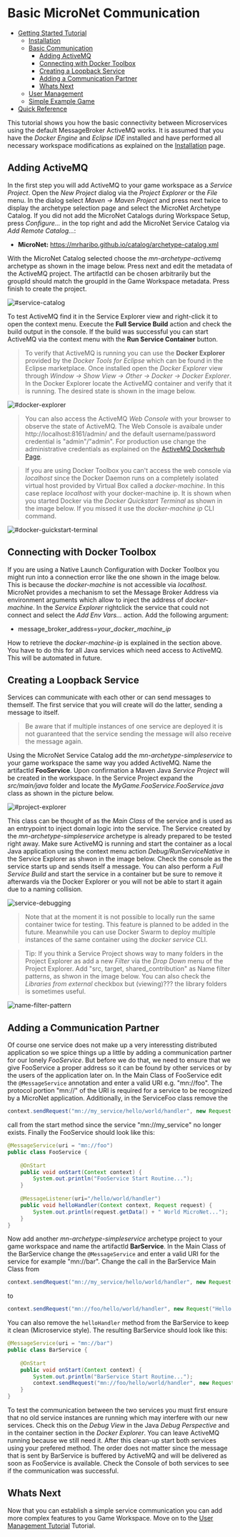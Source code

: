 # Basic MicroNet Communication

- [Getting Started Tutorial](../index.md)
  - [Installation](../gettingstarted/index.md)
  - [Basic Communication](../communicationtutorial/index.md)
    - [Adding ActiveMQ](#adding-activemq)
    - [Connecting with Docker Toolbox](#connecting-with-docker-toolbox)
    - [Creating a Loopback Service](#creating-a-loopback-service)
    - [Adding a Communication Partner](#adding-a-communication-partner)
    - [Whats Next](#whats-next)
  - [User Management](../usermanagement/index.md)
  - [Simple Example Game](../tutorial/index.md)
- [Quick Reference](../quickreference/index.md)

This tutorial shows you how the basic connectivity between Microservices using the default MessageBroker ActiveMQ works. It is assumed that you have the *Docker Engine* and *Eclipse IDE* installed and have performed all necessary workspace modifications as explained on the [Installation](../gettingstarted/index.md) page.

## Adding ActiveMQ

In the first step you will add ActiveMQ to your game workspace as a *Service Project*. Open the *New Project* dialog via the *Project Explorer* or the *File* menu. In the dialog select *Maven -> Maven Project* and press next twice to display the archetype selection page and select the MicroNet Archetype Catalog. If you did not add the MicroNet Catalogs during Workspace Setup, press *Configure...* in the top right and add the MicroNet Service Catalog via *Add Remote Catalog...*:

- **MicroNet:** https://mrharibo.github.io/catalog/archetype-catalog.xml

With the MicroNet Catalog selected choose the *mn-archetype-activemq* archetype as shown in the image below. Press next and edit the metadata of the ActiveMQ project. The artifactId can be chosen arbitrarily but the groupId should match the groupId in the Game Workspace metadata. Press finish to create the project.

![#service-catalog](ServiceCatalog.PNG "MicroNet Service Catalog")

To test ActiveMQ find it in the Service Explorer view and right-click it to open the context menu. Execute the **Full Service Build** action and check the build output in the console. If the build was successful you can start ActiveMQ via the context menu with the **Run Service Container** button.

> To verify that ActiveMQ is running you can use the **Docker Explorer** provided by the *Docker Tools for Eclipse* which can be found in the Eclipse marketplace. Once installed open the *Docker Explorer* view through *Window -> Show View -> Other -> Docker -> Docker Explorer*. In the Docker Explorer locate the ActiveMQ container and verify that it is running. The desired state is shown in the image below.

![#docker-explorer](DockerExplorer.PNG "Docker Explorer from the Docker Tools for Eclipse")

> You can also access the ActiveMQ *Web Console* with your browser to observe the state of ActiveMQ. The Web Console is avaibale under http://localhost:8161/admin/ and the default username/password credential is "admin"/"admin". For production use change the administrative credentials as explained on the [ActiveMQ Dockerhub Page](https://hub.docker.com/r/webcenter/activemq/).

> If you are using Docker Toolbox you can't access the web console via *localhost* since the Docker Daemon runs on a completely isolated virtual host provided by Virtual Box called a *docker-machine*. In this case replace *localhost* with your docker-machine ip. It is shown when you started Docker via the *Docker Quickstart Terminal* as shown in the image below. If you missed it use the *docker-machine ip* CLI command.

![#docker-guickstart-terminal](DockerMachineTerminal.PNG "Docker Machine Startup")

## Connecting with Docker Toolbox

If you are using a Native Launch Configuration with Docker Toolbox you might run into a connection error like the one shown in the image below. This is because the *docker-machine* is not accessible via *localhost*. MicroNet provides a mechanism to set the Message Broker Address via environment arguments which allow to inject the address of *docker-machine*. In the *Service Explorer* rightclick the service that could not connect and select the *Add Env Vars...* action. Add the following argument:

- message_broker_address=*your_docker_machine_ip*

How to retrieve the *docker-machine-ip* is explained in the section above. You have to do this for all Java services which need access to ActiveMQ. This will be automated in future.

## Creating a Loopback Service

Services can communicate with each other or can send messages to themself. The first service that you will create will do the latter, sending a message to itself.

> Be aware that if multiple instances of one service are deployed it is not guaranteed that the service sending the message will also receive the message again.

Using the MicroNet Service Catalog add the *mn-archetype-simpleservice* to your game workspace the same way you added ActiveMQ. Name the artifactId **FooService**. Upon confirmation a Maven Java *Service Project* will be created in the workspace. In the Service Project expand the *src/main/java* folder and locate the *MyGame.FooService.FooService.java* class as shown in the picture below.

![#project-explorer](ProjectExplorer.PNG "Project Explorer showing a Service Project")

This class can be thought of as the *Main Class* of the service and is used as an entrypoint to inject domain logic into the service. The Service created by the *mn-archetype-simpleservice* archetype is already prepared to be tested right away. Make sure ActiveMQ is running and start the container as a local Java application using the context menu action *Debug/RunServiceNative* in the Service Explorer as shwon in the image below. Check the console as the service starts up and sends itself a message. You can also perform a *Full Service Build* and start the service in a container but be sure to remove it afterwards via the Docker Explorer or you will not be able to start it again due to a naming collision.

![service-debugging](ServiceDebugging.png "Debugging a MicroNet Service")

> Note that at the moment it is not possible to locally run the same container twice for testing. This feature is planned to be added in the future. Meanwhile you can use Docker Swarm to deploy multiple instances of the same container using the *docker service* CLI.

> Tip: If you think a Service Project shows way to many folders in the Project Explorer as add a new *Filter* via the *Drop Down* menu of the Project Explorer. Add "src, target, shared_contribution" as Name filter patterns, as shwon in the image below. You can also check the *Libraries from external* checkbox but (viewing)??? the library folders is sometimes useful.

![name-filter-pattern](NameFilterPatterns.PNG "Useful Name filter patterns")

## Adding a Communication Partner

Of course one service does not make up a very interessting distributed application so we spice things up a little by adding a communication partner for our lonely *FooService*. But before we do that, we need to ensure that we give FooService a proper address so it can be found by other services or by the users of the application later on. In the Main Class of FooService edit the `@MessageService` annotation and enter a valid URI e.g. "mn://foo". The protocol portion "mn://" of the URI is required for a service to be recognized by a MicroNet application. Additionally, in the ServiceFoo class remove the 

```java
context.sendRequest("mn://my_service/hello/world/handler", new Request("Hello"));
``` 
call from the start method since the service "mn://my_service" no longer exists. Finally the FooService should look like this:

```java
@MessageService(uri = "mn://foo")
public class FooService {
	
	@OnStart
	public void onStart(Context context) {
		System.out.println("FooService Start Routine...");
	}
	
	@MessageListener(uri="/hello/world/handler")
	public void helloHandler(Context context, Request request) {
		System.out.println(request.getData() + " World MicroNet...");
	}
}
```

Now add another *mn-archetype-simpleservice* archetype project to your game workspace and name the artifactId **BarService**. In the Main Class of the BarService change the `@MessageService` and enter a valid URI for the service for example "mn://bar". Change the call in the BarService Main Class from 

```java
context.sendRequest("mn://my_service/hello/world/handler", new Request("Hello"));
```

to

```java
context.sendRequest("mn://foo/hello/world/handler", new Request("Hello from Bar"));
```

You can also remove the `helloHandler` method from the BarService to keep it clean (Microservice style). The resulting BarService should look like this:

```java
@MessageService(uri = "mn://bar")
public class BarService {
	
	@OnStart
	public void onStart(Context context) {
		System.out.println("BarService Start Routine...");
		context.sendRequest("mn://foo/hello/world/handler", new Request("Hello from Bar"));
	}
}
```

To test the communication between the two services you must first ensure that no old service instances are running which may interfere with our new services. Check this on the *Debug View* in the Java *Debug Perspective* and in the container section in the *Docker Explorer*. You can leave ActiveMQ running because we still need it. After this clean-up start both services using your prefered method. The order does not matter since the message that is sent by BarService is buffered by ActiveMQ and will be delivered as soon as FooService is available. Check the Console of both services to see if the communication was successful.

## Whats Next

Now that you can establish a simple service communication you can add more complex features to you Game Workspace. Move on to the [User Management Tutorial](../usermanagement/index.md) Tutorial.
